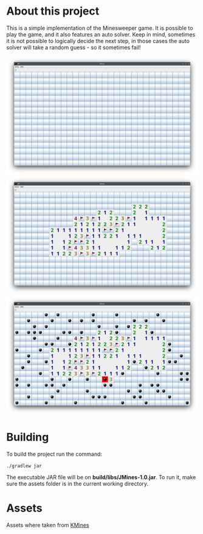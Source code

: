 # About this project
This is a simple implementation of the Minesweeper game. It is possible to play the game, and it also features an auto solver.
Keep in mind, sometimes it is not possible to logically decide the next step, in those cases the auto solver will take a random guess - so it sometimes fail!

![](screenshots/jmines01.png)
![](screenshots/jmines02.png)
![](screenshots/jmines03.png)

# Building
To build the project run the command:
```shell
./gradlew jar
```

The executable JAR file will be on **build/libs/JMines-1.0.jar**. To run it, make sure the assets folder is in the current working directory.

# Assets
Assets where taken from [KMines](https://apps.kde.org/kmines)
